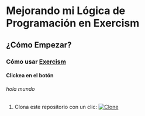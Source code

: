 # Mejorando mi Lógica de Programación en Exercism

## ¿Cómo Empezar?

### Cómo usar [Exercism](https://exercism.org/)

#### Clickea en el botón

###### hola mundo

1. Clona este repositorio con un clic: [![Clone](https://img.shields.io/badge/Clone-Click%20to%20Copy-blue?style=flat-square)](<javascript:void(0)>)
